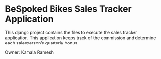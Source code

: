 # BeSpoked Bikes Sales Tracker Application

This django project contains the files to execute the sales tracker application.
This application keeps track of the commission and determine each salesperson’s quarterly bonus.

Owner: Kamala Ramesh
